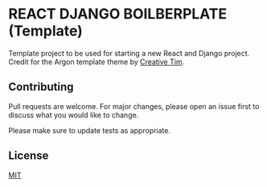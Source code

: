 # REACT DJANGO BOILBERPLATE (Template)

Template project to be used for starting a new React and Django project.
Credit for the Argon template theme by [Creative Tim](https://demos.creative-tim.com/argon-design-system-react/?_ga=2.44943588.1302347067.1601469068-420414849.1600442745#/). 

## Contributing

Pull requests are welcome. For major changes, please open an issue first to discuss what you would like to change.

Please make sure to update tests as appropriate.

## License

[MIT](https://choosealicense.com/licenses/mit/)
